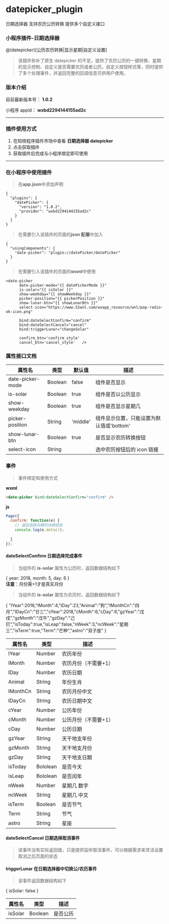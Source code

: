 # datepicker_plugin

日期选择器 支持农历公历转换 提供多个自定义接口

### 小程序插件-日期选择器

@(datepicker)[公历农历转换|显示星期|自定义设置]

> 该插件弥补了原生 datepicker 的不足，提供了农历公历的一键转换、星期的显示控制、自定义是否需要农历或者公历，自定义按钮样式等，同时提供了多个处理事件，并返回完整的回调信息可供用户使用。

### 版本介绍

目前最新版本号： **1.0.2**

小程序 appid： **wxbd2294144155ad2c**

---

### 插件使用方式

1.  在知晓程序插件市场中查看 **日期选择器 datepicker**
2.  点击获取插件
3.  获取插件后完成与小程序绑定即可使用

---

### 在小程序中使用插件

> 在**app.json**中添加声明

```
{
  "plugins": {
    "datePicker": {
      "version": "1.0.2",
      "provider": "wxbd2294144155ad2c"
    }
  }
}
```

> 在需要引入该插件的页面的**json 配置**中加入

```
{
  "usingComponents": {
    "date-picker": "plugin://datePicker/datePicker"
  }
}
```

> 在需要引入该插件的页面的**wxml**中使用

```
<date-picker
      date-picker-mode="{{ datePickerMode }}"
      is-solar="{{ isSolar }}"
      show-weekday="{{ showWeekday }}"
      picker-position="{{ pickerPosition }}"
      show-lunar-btn="{{ showLunarBtn }}"
      select-icon="https://www.51wnl.com/wxapp_resource/wnl/pop-radio-ok-icon.png"

      bind:dateSelectConfirm="confirm"
      bind:dateSelectCancel="cancel"
      bind:triggerLunar="changeSolar"

      confirm_btn='confirm_style'
      cancel_btn='cancel_style'   />
```

### 属性接口文档

| 属性名           | 类型    | 默认值   | 描述                                     |
| ---------------- | ------- | -------- | ---------------------------------------- |
| date-picker-mode | Boolean | false    | 组件是否显示                             |
| is-solar         | Boolean | true     | 组件是否以公历显示                       |
| show-weekday     | Boolean | true     | 组件是否显示星期几                       |
| picker-position  | String  | 'middle' | 组件显示位置，只能设置为默认值或'bottom' |
| show-lunar-btn   | Boolean | true     | 是否显示农历转换按钮                     |
| select-icon      | String  |          | 选中农历按钮后的 icon 链接               |

### 事件

> 事件绑定和使用方式

**wxml**

```html
<date-picker bind:dateSelectConfirm="confirm" />
```

**js**

```javascript
Page({
  confirm: function(e) {
    // 返回选择日期的详细信息
    console.log(e.detail);
    
  }
});
```

#### dateSelectConfirm 日期选择完成事件
> 当组件的 **is-solar** 属性为公历时，返回数据结构如下

   { 
     year: 2018, month: 5, day: 6 
   }  
   **注意**：月份需+1才是真实月份

> 当组件的 **is-solar** 属性为农历时，返回数据结构如下

   { 
     "lYear":2018,"lMonth":4,"lDay":23,"Animal":"狗","IMonthCn":"四月","IDayCn":"廿三","cYear":2018,"cMonth":6,"cDay":6,"gzYear":"戊戌","gzMonth":"戊午","gzDay":"己巳","isToday":true,"isLeap":false,"nWeek":3,"ncWeek":"星期三","isTerm":true,"Term":"芒种","astro":"双子座"
   }

| 属性名   | 类型     | 描述                 |
| -------- | -------- | -------------------- |
| lYear    | Number   | 农历年份             |
| lMonth   | Number   | 农历月份（不需要+1） |
| lDay     | Number   | 农历日期             |
| Animal   | String   | 年份生肖             |
| IMonthCn | String   | 农历月份中文         |
| IDayCn   | String   | 农历日期中文         |
| cYear    | Number   | 公历年份             |
| cMonth   | Number   | 公历月份（不需要+1） |
| cDay     | Number   | 公历日期             |
| gzYear   | String   | 天干地支年份         |
| gzMonth  | String   | 天干地支月份         |
| gzDay    | String   | 天干地支日期         |
| isToday  | Bololean | 是否今天             |
| isLeap   | Bololean | 是否闰年             |
| nWeek    | Number   | 星期几 数字          |
| ncWeek   | String   | 星期几 中文          |
| isTerm   | Boolean  | 是否节气             |
| Term     | String   | 节气                 |
| astro    | String   | 星座                 |

#### dateSelectCancel 日期选择取消事件
> 该事件没有实际返回值，只是提供监听取消事件，可以根据需求来灵活设置取消之后页面的状态

#### triggerLunar 在日期选择器中切换公/农历事件
> 该事件返回数据结构如下

{ 
  isSolar: false 
}

| 属性名    | 类型     | 描述                 |
| -------- | -------- | -------------------- |
| isSolar  | Boolean  | 是否公历              |
